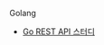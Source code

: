 Golang

* [Go REST API 스터디](https://github.com/DSC-Sahmyook/golang/wiki/Go-REST-API-%EC%8A%A4%ED%84%B0%EB%94%94)
